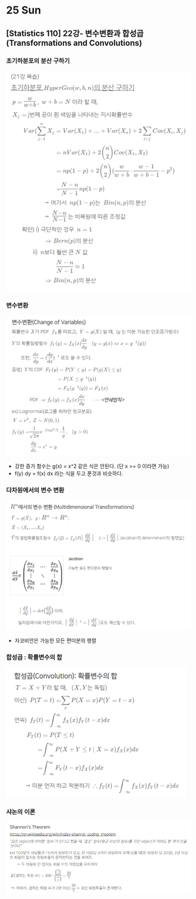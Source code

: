 # 25 Sun

## \[Statistics 110\] 22강- 변수변환과 합성곱\(Transformations and Convolutions\)

### 초기하분포의 분산 구하기

![](../../.gitbook/assets/image%20%28517%29.png)

### 변수변환

![](../../.gitbook/assets/image%20%28521%29.png)

* 강한 증가 함수는 g\(x\) = x^2 같은 식은 안된다. \(단 x &gt;= 0 이라면 가능\)
* f\(y\) dy = f\(x\) dx 라는 식을 두고 푼것과 비슷하다.

### 다차원에서의 변수 변환

![](../../.gitbook/assets/image%20%28520%29.png)

* 자코비안은 가능한 모든 편미분의 행렬

### 합성곱 : 확률변수의 합

![](../../.gitbook/assets/image%20%28519%29.png)

### 샤논의 이론

![](../../.gitbook/assets/image%20%28518%29.png)

